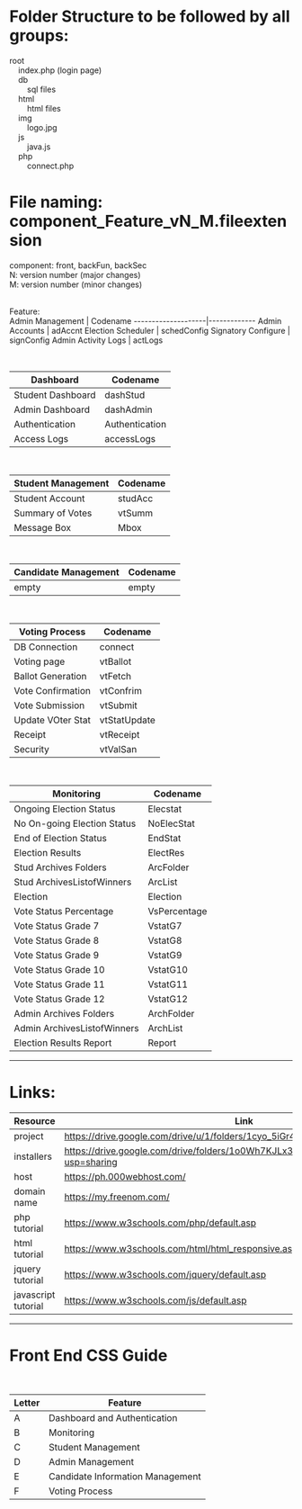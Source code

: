 # Folder Structure to be followed by all groups:  
root  
&nbsp;&nbsp;&nbsp;&nbsp;index.php (login page)  
&nbsp;&nbsp;&nbsp;&nbsp;db  
&nbsp;&nbsp;&nbsp;&nbsp;&nbsp;&nbsp;&nbsp;&nbsp;sql files  
&nbsp;&nbsp;&nbsp;&nbsp;html  
&nbsp;&nbsp;&nbsp;&nbsp;&nbsp;&nbsp;&nbsp;&nbsp;html files  
&nbsp;&nbsp;&nbsp;&nbsp;img  
&nbsp;&nbsp;&nbsp;&nbsp;&nbsp;&nbsp;&nbsp;&nbsp;logo.jpg  
&nbsp;&nbsp;&nbsp;&nbsp;js  
&nbsp;&nbsp;&nbsp;&nbsp;&nbsp;&nbsp;&nbsp;&nbsp;java.js  
&nbsp;&nbsp;&nbsp;&nbsp;php  
&nbsp;&nbsp;&nbsp;&nbsp;&nbsp;&nbsp;&nbsp;&nbsp;connect.php  

# File naming: component_Feature_vN_M.fileextension  
component: front, backFun, backSec <br>
N: version number (major changes)  <br>
M: version number (minor changes)  <br><br>

Feature: <br>
Admin Management    | Codename
--------------------|-------------
Admin Accounts      | adAccnt
Election Scheduler  | schedConfig
Signatory Configure | signConfig 
Admin Activity Logs | actLogs 

<br>

Dashboard          | Codename
-------------------|-----------
Student Dashboard  | dashStud 
Admin Dashboard    | dashAdmin 
Authentication     | Authentication
Access Logs        | accessLogs

<br>

Student Management | Codename
-------------------|-----------
Student Account    | studAcc
Summary of Votes   | vtSumm
Message Box        | Mbox

<br>

Candidate Management | Codename
-------------------|-----------
empty    | empty

<br>

Voting Process     | Codename
-------------------|-----------
DB Connection | connect
Voting page   | vtBallot
Ballot Generation | vtFetch
Vote Confirmation | vtConfrim
Vote Submission | vtSubmit
Update VOter Stat | vtStatUpdate
Receipt | vtReceipt
Security | vtValSan

<br>

Monitoring                 | Codename
---------------------------|---------------
Ongoing Election Status    | Elecstat  
No On-going Election Status| NoElecStat  
End of Election Status     | EndStat  
Election Results           | ElectRes  
Stud Archives Folders      | ArcFolder  
Stud ArchivesListofWinners | ArcList  
Election                   | Election  
Vote Status Percentage     | VsPercentage  
Vote Status Grade 7        | VstatG7  
Vote Status Grade 8        | VstatG8  
Vote Status Grade 9        | VstatG9  
Vote Status Grade 10       | VstatG10  
Vote Status Grade 11       | VstatG11  
Vote Status Grade 12       | VstatG12  
Admin Archives Folders     | ArchFolder  
Admin ArchivesListofWinners| ArchList  
Election Results Report    | Report  


-----------------------------------------------------------

# Links:  
Resource | Link
--------|-----------
project | https://drive.google.com/drive/u/1/folders/1cyo_5iGr4_6_7nx1SnbXZE1aHy8X6GDE  
installers | https://drive.google.com/drive/folders/1o0Wh7KJLx3E9oH4lJK4vzAeeIntqc5dr?usp=sharing  
host | https://ph.000webhost.com/  
domain name | https://my.freenom.com/  
php tutorial | https://www.w3schools.com/php/default.asp
html tutorial | https://www.w3schools.com/html/html_responsive.asp
jquery tutorial | https://www.w3schools.com/jquery/default.asp
javascript tutorial | https://www.w3schools.com/js/default.asp
-----------------------------------------------------------

# Front End CSS Guide 
<br>

Letter  | Feature
--------|-----------
A       | Dashboard and Authentication
B       | Monitoring
C       | Student Management
D       | Admin Management
E       | Candidate Information Management
F       | Voting Process
